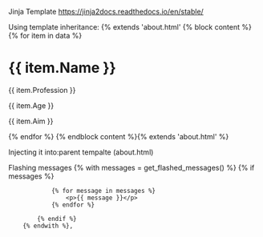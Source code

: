 Jinja Template
https://jinja2docs.readthedocs.io/en/stable/

Using template inheritance:
{% extends 'about.html'
{% block content %}
    {% for item in data %}
        <h1>{{ item.Name }}</h1>
        <p>{{ item.Profession }}</p>
        <p>{{ item.Age }}</p>
        <p>{{ item.Aim }}</p>
    {% endfor %}
{% endblock content %}{% extends 'about.html' %}

Injecting it into:parent tempalte (about.html)

Flashing messages
{% with messages = get_flashed_messages() %}
            {% if messages %}

                {% for message in messages %}
                    <p>{{ message }}</p>
                {% endfor %}

            {% endif %}
        {% endwith %},
